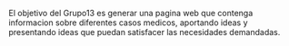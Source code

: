 El objetivo del Grupo13 es generar una pagina web que contenga informacion sobre diferentes casos medicos, aportando ideas y presentando ideas que puedan satisfacer las necesidades demandadas. 
